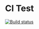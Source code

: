 # CI Test

[![Build status](https://ci.appveyor.com/api/projects/status/ynoml3fqd2nricjo?svg=true)](https://ci.appveyor.com/project/Z70007Z/js-plus-r4-work1)